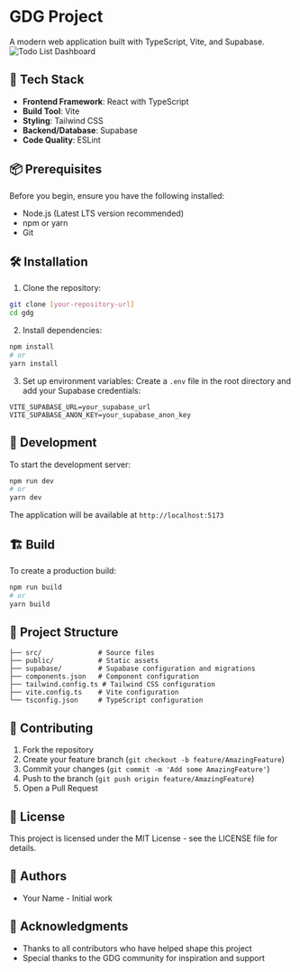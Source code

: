 # GDG Project

A modern web application built with TypeScript, Vite, and Supabase.
![Todo List Dashboard](https://i.postimg.cc/9MJgLYpV/image.png)
## 🚀 Tech Stack

- **Frontend Framework**: React with TypeScript
- **Build Tool**: Vite
- **Styling**: Tailwind CSS
- **Backend/Database**: Supabase
- **Code Quality**: ESLint

## 📦 Prerequisites

Before you begin, ensure you have the following installed:
- Node.js (Latest LTS version recommended)
- npm or yarn
- Git

## 🛠️ Installation

1. Clone the repository:
```bash
git clone [your-repository-url]
cd gdg
```

2. Install dependencies:
```bash
npm install
# or
yarn install
```

3. Set up environment variables:
Create a `.env` file in the root directory and add your Supabase credentials:
```env
VITE_SUPABASE_URL=your_supabase_url
VITE_SUPABASE_ANON_KEY=your_supabase_anon_key
```

## 🚀 Development

To start the development server:

```bash
npm run dev
# or
yarn dev
```

The application will be available at `http://localhost:5173`

## 🏗️ Build

To create a production build:

```bash
npm run build
# or
yarn build
```

## 📁 Project Structure

```
├── src/              # Source files
├── public/           # Static assets
├── supabase/         # Supabase configuration and migrations
├── components.json   # Component configuration
├── tailwind.config.ts # Tailwind CSS configuration
├── vite.config.ts    # Vite configuration
└── tsconfig.json     # TypeScript configuration
```

## 🤝 Contributing

1. Fork the repository
2. Create your feature branch (`git checkout -b feature/AmazingFeature`)
3. Commit your changes (`git commit -m 'Add some AmazingFeature'`)
4. Push to the branch (`git push origin feature/AmazingFeature`)
5. Open a Pull Request

## 📝 License

This project is licensed under the MIT License - see the LICENSE file for details.

## 👥 Authors

- Your Name - Initial work

## 🙏 Acknowledgments

- Thanks to all contributors who have helped shape this project
- Special thanks to the GDG community for inspiration and support 
